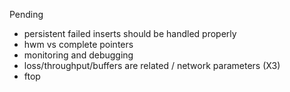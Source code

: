 
Pending
- persistent failed inserts should be handled properly 
- hwm vs complete pointers
- monitoring and debugging
- loss/throughput/buffers are related / network parameters (X3)
- ftop